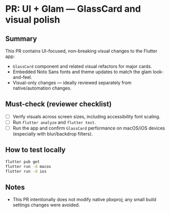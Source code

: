 # PR: UI + Glam — GlassCard and visual polish

Summary
-------
This PR contains UI-focused, non-breaking visual changes to the Flutter app:

- `GlassCard` component and related visual refactors for major cards.
- Embedded Noto Sans fonts and theme updates to match the glam look-and-feel.
- Visual-only changes — ideally reviewed separately from native/automation changes.

Must-check (reviewer checklist)
--------------------------------
- [ ] Verify visuals across screen sizes, including accessibility font scaling.
- [ ] Run `flutter analyze` and `flutter test`.
- [ ] Run the app and confirm `GlassCard` performance on macOS/iOS devices (especially with blur/backdrop filters).

How to test locally
--------------------
```bash
flutter pub get
flutter run -d macos
flutter run -d ios
```

Notes
-----
- This PR intentionally does not modify native pbxproj; any small build settings changes were avoided.
